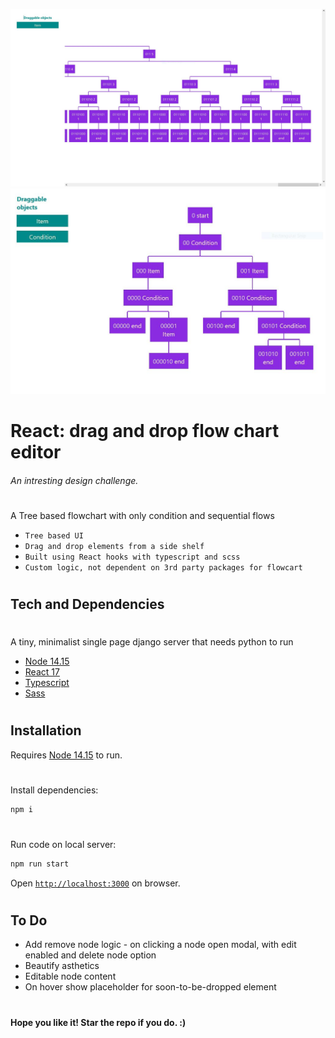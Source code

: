 ![Screenshot](screenshot_0.JPG)
![Screenshot](screenshot_1.JPG)

# React: drag and drop flow chart editor

###### _An intresting design challenge._

#

A Tree based flowchart with only condition and sequential flows

-   `Tree based UI`
-   `Drag and drop elements from a side shelf`
-   `Built using React hooks with typescript and scss`
-   `Custom logic, not dependent on 3rd party packages for flowcart`

#

## Tech and Dependencies

#

A tiny, minimalist single page django server that needs python to run

-   [Node 14.15](https://nodejs.org/en/)
-   [React 17](https://reactjs.org/)
-   [Typescript](https://www.typescriptlang.org/)
-   [Sass](https://sass-lang.com/)

#

## Installation

Requires [Node 14.15](https://nodejs.org/en/) to run.

#

Install dependencies:

```sh
npm i
```

#

Run code on local server:

```sh
npm run start
```

Open [`http://localhost:3000`](http://localhost:3000) on browser.

#

## To Do

-   Add remove node logic - on clicking a node open modal, with edit enabled and delete node option
-   Beautify asthetics
-   Editable node content
-   On hover show placeholder for soon-to-be-dropped element

#

#

**Hope you like it! Star the repo if you do. :)**
